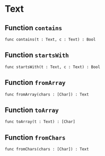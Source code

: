 # Text

## Function `contains`
`func contains(t : Text, c : Text) : Bool`


## Function `startsWith`
`func startsWith(t : Text, c : Text) : Bool`


## Function `fromArray`
`func fromArray(chars : [Char]) : Text`


## Function `toArray`
`func toArray(t : Text) : [Char]`


## Function `fromChars`
`func fromChars(chars : [Char]) : Text`

